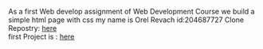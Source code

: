 
As a first Web develop assignment of Web Development Course we build a simple html page with css
my name is Orel Revach id:204687727
Clone Repostry: <a href="https://github.com/OrelRevach/204687727">here</a>  
first Project is : <a href="https://orelrevach.github.io/204687727/">here</a> 
